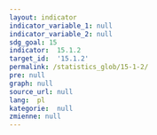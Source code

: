 ```yaml
---
layout: indicator
indicator_variable_1: null
indicator_variable_2: null
sdg_goal: 15
indicator:  15.1.2
target_id:  '15.1.2'
permalink: /statistics_glob/15-1-2/
pre: null
graph: null
source_url: null
lang:  pl
kategorie:  null
zmienne: null
---
```

